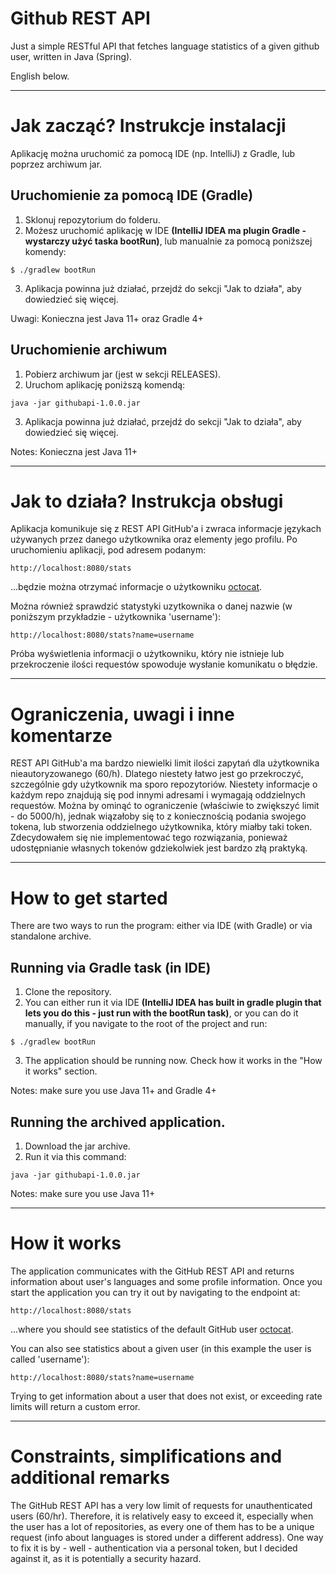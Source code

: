
# Github REST API

Just a simple RESTful API that fetches language statistics of a given github user, written in Java (Spring).

English below.

---

# Jak zacząć? Instrukcje instalacji

Aplikację można uruchomić za pomocą IDE (np. IntelliJ) z Gradle, lub poprzez archiwum jar.

## Uruchomienie za pomocą IDE (Gradle)

1. Sklonuj repozytorium do folderu.
2. Możesz uruchomić aplikację w IDE **(IntelliJ IDEA ma plugin Gradle - wystarczy użyć taska bootRun)**,
   lub manualnie za pomocą poniższej komendy:
```
$ ./gradlew bootRun
```
3. Aplikacja powinna już działać, przejdź do sekcji "Jak to działa", aby dowiedzieć się więcej.

Uwagi: Konieczna jest Java 11+ oraz Gradle 4+ 

## Uruchomienie archiwum

1. Pobierz archiwum jar (jest w sekcji RELEASES).
2. Uruchom aplikację poniższą komendą:
```
java -jar githubapi-1.0.0.jar
```
3. Aplikacja powinna już działać, przejdź do sekcji "Jak to działa", aby dowiedzieć się więcej.

Notes: Konieczna jest Java 11+

---

# Jak to działa? Instrukcja obsługi

Aplikacja komunikuje się z REST API GitHub'a i zwraca informacje językach używanych przez danego użytkownika
oraz elementy jego profilu.
Po uruchomieniu aplikacji, pod adresem podanym:
```
http://localhost:8080/stats
```
...będzie można otrzymać informacje o użytkowniku [octocat](https://github.com/octocat).

Można również sprawdzić statystyki uzytkownika o danej nazwie (w poniższym przykładzie - użytkownika 'username'):
```
http://localhost:8080/stats?name=username
```

Próba wyświetlenia informacji o użytkowniku, który nie istnieje lub przekroczenie
ilości requestów spowoduje wysłanie komunikatu o błędzie.

---

# Ograniczenia, uwagi i inne komentarze

REST API GitHub'a ma bardzo niewielki limit ilości zapytań dla użytkownika nieautoryzowanego (60/h).
Dlatego niestety łatwo jest go przekroczyć, szczególnie gdy użytkownik ma sporo repozytoriów.
Niestety informacje o każdym repo znajdują się pod innymi adresami i wymagają oddzielnych requestów.
Można by ominąć to ograniczenie (właściwie to zwiększyć limit - do 5000/h), jednak wiązałoby się to
z koniecznością podania swojego tokena, lub stworzenia oddzielnego użytkownika, który miałby taki token.
Zdecydowałem się nie implementować tego rozwiązania, ponieważ udostępnianie własnych tokenów gdziekolwiek 
jest bardzo złą praktyką.

---

# How to get started

There are two ways to run the program: either via IDE (with Gradle) or via standalone archive.

## Running via Gradle task (in IDE)

1. Clone the repository.
2. You can either run it via IDE **(IntelliJ IDEA has built in gradle plugin that lets you do this - just run with the bootRun task)**,
or you can do it manually, if you navigate to the root of the project and run:
```
$ ./gradlew bootRun
```
3. The application should be running now. Check how it works in the "How it works" section.

Notes: make sure you use Java 11+ and Gradle 4+

## Running the archived application.

1. Download the jar archive.
2. Run it via this command:
```
java -jar githubapi-1.0.0.jar
```

Notes: make sure you use Java 11+

---

# How it works

The application communicates with the GitHub REST API and returns information about user's languages 
and some profile information.
Once you start the application you can try it out by navigating to the endpoint at:
```
http://localhost:8080/stats
```
...where you should see statistics of the default GitHub user [octocat](https://github.com/octocat).

You can also see statistics about a given user (in this example the user is called 'username'):
```
http://localhost:8080/stats?name=username
```

Trying to get information about a user that does not exist, or exceeding rate limits will return a custom error.

---

# Constraints, simplifications and additional remarks

The GitHub REST API has a very low limit of requests for unauthenticated users (60/hr).
Therefore, it is relatively easy to exceed it, especially when the user has a lot of repositories, 
as every one of them has to be a unique request (info about languages is stored under a different address).
One way to fix it is by - well - authentication via a personal token, but I decided against it, 
as it is potentially a security hazard.
